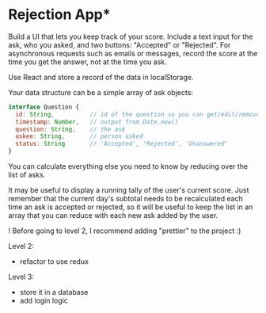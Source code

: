 # Rejection App*

Build a UI that lets you keep track of your score. Include a text input for the ask, who you asked, and two buttons: "Accepted" or "Rejected". For asynchronous requests such as emails or messages, record the score at the time you get the answer, not at the time you ask.

Use React and store a record of the data in localStorage.

Your data structure can be a simple array of ask objects:

```javascript
interface Question {
  id: String,          // id of the question so you can get/edit/remove by id
  timestamp: Number,   // output from Date.now()
  question: String,    // the ask
  askee: String,       // person asked
  status: String       // 'Accepted', 'Rejected', 'Unanswered'
}
```

You can calculate everything else you need to know by reducing over the list of asks.

It may be useful to display a running tally of the user's current score. Just remember that the current day's subtotal needs to be recalculated each time an ask is accepted or rejected, so it will be useful to keep the list in an array that you can reduce with each new ask added by the user.


! Before going to level 2, I recommend adding "prettier" to the project :)

Level 2:

- refactor to use redux

Level 3:

- store it in a database
- add login logic